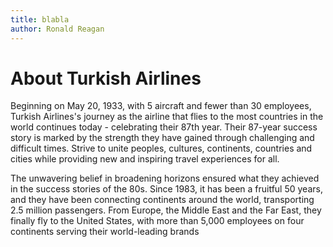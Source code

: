 ```yaml
---
title: blabla
author: Ronald Reagan
---
```

# About Turkish Airlines

Beginning on May 20, 1933, with 5 aircraft and fewer than 30 employees, Turkish Airlines's journey as the airline that flies to the most countries in the world continues today - celebrating their 87th year. Their 87-year success story is marked by the strength they have gained through challenging and difficult times. Strive to unite peoples, cultures, continents, countries and cities while providing new and inspiring travel experiences for all. 

The unwavering belief in broadening horizons ensured what they achieved in the success stories of the 80s. Since 1983, it has been a fruitful 50 years, and they have been connecting continents around the world, transporting 2.5 million passengers. From Europe, the Middle East and the Far East, they finally fly to the United States, with more than 5,000 employees on four continents serving their world-leading brands
